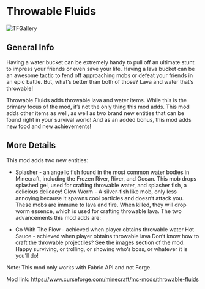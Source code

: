 # Throwable Fluids
![TFGallery](https://user-images.githubusercontent.com/94301223/205997060-25c444e9-aa24-44d2-9ef5-952be6a6a413.png)

## General Info

Having a water bucket can be extremely handy to pull off an ultimate stunt to impress your friends or even save your life. Having a lava bucket can be an awesome tactic to fend off approaching mobs or defeat your friends in an epic battle. But, what’s better than both of those? Lava and water that’s throwable!

Throwable Fluids adds throwable lava and water items. While this is the primary focus of the mod, it’s not the only thing this mod adds. This mod adds other items as well, as well as two brand new entities that can be found right in your survival world! And as an added bonus, this mod adds new food and new achievements!

## More Details

This mod adds two new entities:

- Splasher - an angelic fish found in the most common water bodies in Minecraft, including the Frozen River, River, and Ocean. This mob drops splashed gel, used for crafting throwable water, and splasher fish, a delicious delicacy!
Glow Worm - A silver-fish like mob, only less annoying because it spawns cool particles and doesn’t attack you. These mobs are immune to lava and fire. When killed, they will drop worm essence, which is used for crafting throwable lava.
The two advancements this mod adds are:

- Go With The Flow - achieved when player obtains throwable water
Hot Sauce - achieved when player obtains throwable lava
Don’t know how to craft the throwable projectiles? See the images section of the mod. Happy surviving, or trolling, or showing who’s boss, or whatever it is you’ll do!

Note: This mod only works with Fabric API and not Forge.

Mod link: https://www.curseforge.com/minecraft/mc-mods/throwable-fluids
